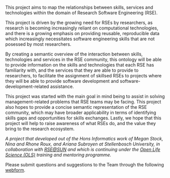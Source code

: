 
This project aims to map the relationships between skills, services and technologies within the domain of Research Software Engineering (RSE). 

This project is driven by the growing need for RSEs by researchers, as research is becoming increasingly reliant on computational technologies, and there is a growing emphasis on providing reusable, reproducible data which increasingly necessitates software engineering skills that are not posessed by most researchers. 

By creating a semantic overview of the interaction between skills, technologies and services in the RSE community, this ontology will be able to provide information on the skills and technologies that each RSE has familiarity with, and the services that they are able to provide to researchers, to facilitate the assignment of skillsed RSEs to projects where they will be able to provide software development and software-development-related assistance.

This project was started with the main goal in mind being to assist in solving management-related problems that RSE teams may be facing. This project also hopes to provide a concise semantic representation of the RSE community, which may have broader applicability in terms of identifying skills gaps and opportunities for skills exchanges. Lastly, we hope that this project will help to raise awareness of what RSEs do, and the value they bring to the research ecosystem.


_A project that developed out of the Hons Informatics work of Megan Stock, Nina and Rhone Roux, and Ariana Subroyen at Stellenbosch University, in collaboration with [RSE@SUN](https://rse.sun.ac.za/) and which is continuing under the [Open Life Science (OLS)](https://openlifesci.org/ols-6) training and mentoring programme._

Please submit questions and suggestions to the Team through the following [webform](https://forms.office.com/r/qvKb6bfwaW).
